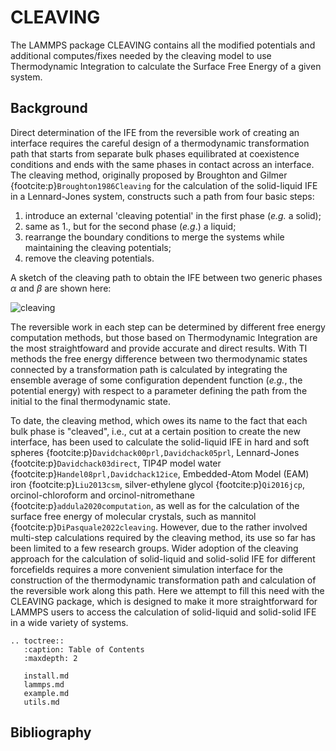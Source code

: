 # CLEAVING

The LAMMPS package CLEAVING contains all the modified potentials and additional computes/fixes needed by the cleaving model to use Thermodynamic Integration to calculate the Surface Free Energy of a given system.

## Background

Direct determination of the IFE from the reversible work of creating an interface requires the careful design of a thermodynamic transformation path that starts from separate bulk phases equilibrated at coexistence conditions and ends with the same phases in contact across an interface. The cleaving method, originally proposed by Broughton and Gilmer {footcite:p}`Broughton1986Cleaving` for the calculation of the solid-liquid IFE in a Lennard-Jones system, constructs such a path from four basic steps:

1. introduce an external 'cleaving potential' in the first phase (*e.g.* a solid);
2. same as 1., but for the second phase (*e.g*.) a liquid;
3. rearrange the boundary conditions to merge the systems while maintaining the cleaving potentials;
4. remove the cleaving potentials.

A sketch of the cleaving path to obtain the IFE between two generic phases $\alpha$ and $\beta$ are shown here:

![cleaving](../figs/joss.png")

The reversible work in each step can be determined by different free energy computation methods, but those based on Thermodynamic Integration are the most straightfoward and provide accurate and direct results. With TI methods the free energy difference between two thermodynamic states connected by a transformation path is calculated by integrating the ensemble average of some configuration dependent function (*e.g.*, the potential energy) with respect to a parameter defining the path from the initial to the final thermodynamic state.

To date, the cleaving method, which owes its name to the fact that each bulk phase is "cleaved", i.e., cut at a certain position to create the new interface, has been used to calculate the solid-liquid IFE in hard and soft spheres {footcite:p}`Davidchack00prl,Davidchack05prl`, Lennard-Jones {footcite:p}`Davidchack03direct`, TIP4P model water {footcite:p}`Handel08prl,Davidchack12ice`, Embedded-Atom Model (EAM) iron {footcite:p}`Liu2013csm`, silver-ethylene glycol {footcite:p}`Qi2016jcp`, orcinol-chloroform and orcinol-nitromethane {footcite:p}`addula2020computation`, as well as for the calculation of the surface free energy of molecular crystals, such as mannitol {footcite:p}`DiPasquale2022cleaving`. However, due to the rather involved multi-step calculations required by the cleaving method, its use so far has been limited to a few research groups. Wider adoption of the cleaving approach for the calculation of solid-liquid and solid-solid IFE for different forcefields requires a more convenient simulation interface for the construction of the thermodynamic transformation path and calculation of the reversible work along this path. Here we attempt to fill this need with the CLEAVING package, which is designed to make it more straightforward for LAMMPS users to access the calculation of solid-liquid and solid-solid IFE in a wide variety of systems.

```{eval-rst}
.. toctree::
   :caption: Table of Contents
   :maxdepth: 2
   
   install.md
   lammps.md
   example.md
   utils.md
```

## Bibliography

```{footbibliography}

```
